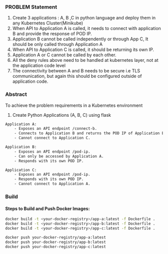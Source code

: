 ### PROBLEM Statement

1. Create 3 applications :
   A, B ,C in python language and deploy them in any Kubernetes Cluster(Minikube)
2. When API to Application A is called, it needs to connect with application B and provide the response of POD IP.
3. Application B cannot be called independently or through App C, It should be only called through Application A
4. When API to Application C is called, it should be returning its own IP.
5. Application A or C cannot be called by each other.
6. All the deny rules above need to be handled at kubernetes layer, not at the application code level
7. The connectivity between A and B needs to be secure i.e TLS communication, but again this should be configured outside of application code.

### Abstract

To achieve the problem requirements in a Kubernetes environment

1. Create Python Applications (A, B, C) using flask

```bash
Application A:
    - Exposes an API endpoint /connect-b.
    - Connects to Application B and returns the POD IP of Application B.
    - Cannot connect to Application C.
```

```bash
Application B:
    - Exposes an API endpoint /pod-ip.
    - Can only be accessed by Application A.
    - Responds with its own POD IP.
```

```bash
Application C:
    - Exposes an API endpoint /pod-ip.
    - Responds with its own POD IP.
    - Cannot connect to Application A.
```

### Build

#### Steps to Build and Push Docker Images:

```bash
docker build -t <your-docker-registry>/app-a:latest -f Dockerfile .
docker build -t <your-docker-registry>/app-b:latest -f Dockerfile .
docker build -t <your-docker-registry>/app-c:latest -f Dockerfile .
```

```bash
docker push your-docker-registry/app-a:latest
docker push your-docker-registry/app-b:latest
docker push your-docker-registry/app-c:latest
```
